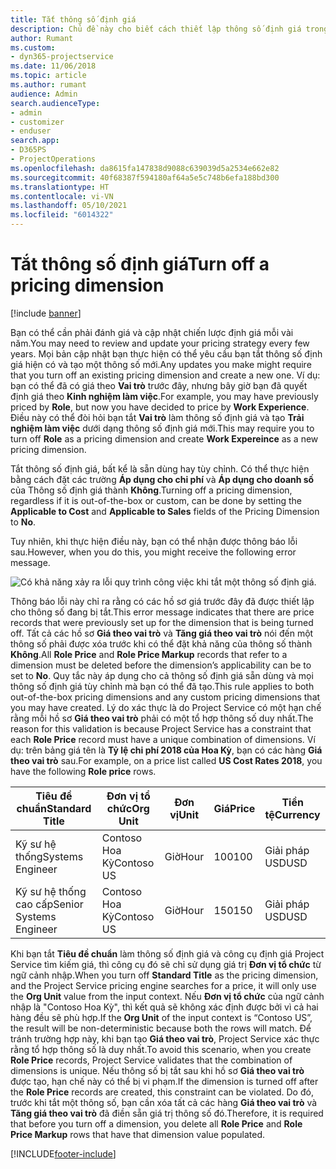 ```yaml
---
title: Tắt thông số định giá
description: Chủ đề này cho biết cách thiết lập thông số định giá trong giải pháp Project Service.
author: Rumant
ms.custom:
- dyn365-projectservice
ms.date: 11/06/2018
ms.topic: article
ms.author: rumant
audience: Admin
search.audienceType:
- admin
- customizer
- enduser
search.app:
- D365PS
- ProjectOperations
ms.openlocfilehash: da8615fa147838d9088c639039d5a2534e662e82
ms.sourcegitcommit: 40f68387f594180af64a5e5c748b6efa188bd300
ms.translationtype: HT
ms.contentlocale: vi-VN
ms.lasthandoff: 05/10/2021
ms.locfileid: "6014322"
---
```

# <a name="turn-off-a-pricing-dimension"></a><span data-ttu-id="ff8c4-103">Tắt thông số định giá</span><span class="sxs-lookup"><span data-stu-id="ff8c4-103">Turn off a pricing dimension</span></span>

[!include [banner](../includes/psa-now-project-operations.md)]

<span data-ttu-id="ff8c4-104">Bạn có thể cần phải đánh giá và cập nhật chiến lược định giá mỗi vài năm.</span><span class="sxs-lookup"><span data-stu-id="ff8c4-104">You may need to review and update your pricing strategy every few years.</span></span> <span data-ttu-id="ff8c4-105">Mọi bản cập nhật bạn thực hiện có thể yêu cầu bạn tắt thông số định giá hiện có và tạo một thông số mới.</span><span class="sxs-lookup"><span data-stu-id="ff8c4-105">Any updates you make might require that you turn off an existing pricing dimension and create a new one.</span></span> <span data-ttu-id="ff8c4-106">Ví dụ: bạn có thể đã có giá theo **Vai trò** trước đây, nhưng bây giờ bạn đã quyết định giá theo **Kinh nghiệm làm việc**.</span><span class="sxs-lookup"><span data-stu-id="ff8c4-106">For example, you may have previously priced by **Role**, but now you have decided to price by **Work Experience**.</span></span> <span data-ttu-id="ff8c4-107">Điều này có thể đòi hỏi bạn tắt **Vai trò** làm thông số định giá và tạo **Trải nghiệm làm việc** dưới dạng thông số định giá mới.</span><span class="sxs-lookup"><span data-stu-id="ff8c4-107">This may require you to turn off **Role** as a pricing dimension and create **Work Expereince** as a new pricing dimension.</span></span> 

<span data-ttu-id="ff8c4-108">Tắt thông số định giá, bất kể là sẵn dùng hay tùy chỉnh. Có thể thực hiện bằng cách đặt các trường **Áp dụng cho chi phí** và **Áp dụng cho doanh số** của Thông số định giá thành **Không**.</span><span class="sxs-lookup"><span data-stu-id="ff8c4-108">Turning off a pricing dimension, regardless if it is out-of-the-box or custom, can be done by setting the **Applicable to Cost** and **Applicable to Sales** fields of the Pricing Dimension to **No**.</span></span>

<span data-ttu-id="ff8c4-109">Tuy nhiên, khi thực hiện điều này, bạn có thể nhận được thông báo lỗi sau.</span><span class="sxs-lookup"><span data-stu-id="ff8c4-109">However, when you do this, you might receive the following error message.</span></span>

![Có khả năng xảy ra lỗi quy trình công việc khi tắt một thông số định giá.](media/Business-Process-Error.png)


<span data-ttu-id="ff8c4-111">Thông báo lỗi này chỉ ra rằng có các hồ sơ giá trước đây đã được thiết lập cho thông số đang bị tắt.</span><span class="sxs-lookup"><span data-stu-id="ff8c4-111">This error message indicates that there are price records that were previously set up for the dimension that is being turned off.</span></span> <span data-ttu-id="ff8c4-112">Tất cả các hồ sơ **Giá theo vai trò** và **Tăng giá theo vai trò** nói đến một thông số phải được xóa trước khi có thể đặt khả năng của thông số thành **Không**.</span><span class="sxs-lookup"><span data-stu-id="ff8c4-112">All **Role Price** and **Role Price Markup** records that refer to a dimension must be deleted before the dimension’s applicability can be to set to **No**.</span></span> <span data-ttu-id="ff8c4-113">Quy tắc này áp dụng cho cả thông số định giá sẵn dùng và mọi thông số định giá tùy chỉnh mà bạn có thể đã tạo.</span><span class="sxs-lookup"><span data-stu-id="ff8c4-113">This rule applies to both out-of-the-box pricing dimensions and any custom pricing dimensions that you may have created.</span></span> <span data-ttu-id="ff8c4-114">Lý do xác thực là do Project Service có một hạn chế rằng mỗi hồ sơ **Giá theo vai trò** phải có một tổ hợp thông số duy nhất.</span><span class="sxs-lookup"><span data-stu-id="ff8c4-114">The reason for this validation is because Project Service has a constraint that each **Role Price** record must have a unique combination of dimensions.</span></span> <span data-ttu-id="ff8c4-115">Ví dụ: trên bảng giá tên là **Tỷ lệ chi phí 2018 của Hoa Kỳ**, bạn có các hàng **Giá theo vai trò** sau.</span><span class="sxs-lookup"><span data-stu-id="ff8c4-115">For example, on a price list called **US Cost Rates 2018**, you have the following **Role price** rows.</span></span> 

| <span data-ttu-id="ff8c4-116">Tiêu đề chuẩn</span><span class="sxs-lookup"><span data-stu-id="ff8c4-116">Standard Title</span></span>         | <span data-ttu-id="ff8c4-117">Đơn vị tổ chức</span><span class="sxs-lookup"><span data-stu-id="ff8c4-117">Org Unit</span></span>    |<span data-ttu-id="ff8c4-118">Đơn vị</span><span class="sxs-lookup"><span data-stu-id="ff8c4-118">Unit</span></span>   |<span data-ttu-id="ff8c4-119">Giá</span><span class="sxs-lookup"><span data-stu-id="ff8c4-119">Price</span></span>  |<span data-ttu-id="ff8c4-120">Tiền tệ</span><span class="sxs-lookup"><span data-stu-id="ff8c4-120">Currency</span></span>  |
| -----------------------|-------------|-------|-------|----------|
| <span data-ttu-id="ff8c4-121">Kỹ sư hệ thống</span><span class="sxs-lookup"><span data-stu-id="ff8c4-121">Systems Engineer</span></span>|<span data-ttu-id="ff8c4-122">Contoso Hoa Kỳ</span><span class="sxs-lookup"><span data-stu-id="ff8c4-122">Contoso US</span></span>|<span data-ttu-id="ff8c4-123">Giờ</span><span class="sxs-lookup"><span data-stu-id="ff8c4-123">Hour</span></span>| <span data-ttu-id="ff8c4-124">100</span><span class="sxs-lookup"><span data-stu-id="ff8c4-124">100</span></span>|<span data-ttu-id="ff8c4-125">Giải pháp USD</span><span class="sxs-lookup"><span data-stu-id="ff8c4-125">USD</span></span>|
| <span data-ttu-id="ff8c4-126">Kỹ sư hệ thống cao cấp</span><span class="sxs-lookup"><span data-stu-id="ff8c4-126">Senior Systems Engineer</span></span>|<span data-ttu-id="ff8c4-127">Contoso Hoa Kỳ</span><span class="sxs-lookup"><span data-stu-id="ff8c4-127">Contoso US</span></span>|<span data-ttu-id="ff8c4-128">Giờ</span><span class="sxs-lookup"><span data-stu-id="ff8c4-128">Hour</span></span>| <span data-ttu-id="ff8c4-129">150</span><span class="sxs-lookup"><span data-stu-id="ff8c4-129">150</span></span>| <span data-ttu-id="ff8c4-130">Giải pháp USD</span><span class="sxs-lookup"><span data-stu-id="ff8c4-130">USD</span></span>|


<span data-ttu-id="ff8c4-131">Khi bạn tắt **Tiêu đề chuẩn** làm thông số định giá và công cụ định giá Project Service tìm kiếm giá, thì công cụ đó sẽ chỉ sử dụng giá trị **Đơn vị tổ chức** từ ngữ cảnh nhập.</span><span class="sxs-lookup"><span data-stu-id="ff8c4-131">When you turn off **Standard Title** as the pricing dimension, and the Project Service pricing engine searches for a price, it will only use the **Org Unit** value from the input context.</span></span> <span data-ttu-id="ff8c4-132">Nếu **Đơn vị tổ chức** của ngữ cảnh nhập là "Contoso Hoa Kỳ", thì kết quả sẽ không xác định được bởi vì cả hai hàng đều sẽ phù hợp.</span><span class="sxs-lookup"><span data-stu-id="ff8c4-132">If the **Org Unit** of the input context is “Contoso US”, the result will be non-deterministic because both the rows will match.</span></span> <span data-ttu-id="ff8c4-133">Để tránh trường hợp này, khi bạn tạo **Giá theo vai trò**, Project Service xác thực rằng tổ hợp thông số là duy nhất.</span><span class="sxs-lookup"><span data-stu-id="ff8c4-133">To avoid this scenario, when you create **Role Price** records, Project Service validates that the combination of dimensions is unique.</span></span> <span data-ttu-id="ff8c4-134">Nếu thông số bị tắt sau khi hồ sơ **Giá theo vai trò** được tạo, hạn chế này có thể bị vi phạm.</span><span class="sxs-lookup"><span data-stu-id="ff8c4-134">If the dimension is turned off after the **Role Price** records are created, this constraint can be violated.</span></span> <span data-ttu-id="ff8c4-135">Do đó, trước khi tắt một thông số, bạn cần xóa tất cả các hàng **Giá theo vai trò** và **Tăng giá theo vai trò** đã điền sẵn giá trị thông số đó.</span><span class="sxs-lookup"><span data-stu-id="ff8c4-135">Therefore, it is required that before you turn off a dimension, you delete all **Role Price** and **Role Price Markup** rows that have that dimension value populated.</span></span>



[!INCLUDE[footer-include](../includes/footer-banner.md)]